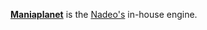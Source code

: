 [**Maniaplanet**](https://maniaplanet.com/) is the [Nadeo's](https://www.nadeo.com/) in-house engine.